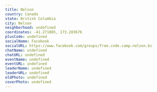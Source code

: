 ```yaml
---
title: Nelson
country: Canada
state: British Columbia
city: Nelson
neighborhood: undefined
coordinates: -41.271085, 173.283676
plusCode: undefined
socialName: Facebook
socialURL: https://www.facebook.com/groups/free.code.camp.nelson.bc
chatName: undefined
chatURL: undefined
eventName: undefined
eventURL: undefined
leaderName: undefined
leaderURL: undefined
oldPhoto: undefined
coverPhoto: undefined
---
```

